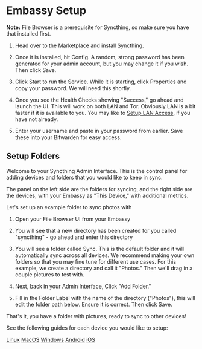 # Embassy Setup

**Note:** File Browser is a prerequisite for Syncthing, so make sure you have that installed first.

1. Head over to the Marketplace and install Syncthing.

2. Once it is installed, hit Config.  A random, strong password has been generated for your admin account, but you may change it if you wish.  Then click Save.

3. Click Start to run the Service.  While it is starting, click Properties and copy your password.  We will need this shortly.

4. Once you see the Health Checks showing "Success," go ahead and launch the UI.  This will work on both LAN and Tor.  Obviously LAN is a bit faster if it is available to you.  You may like to [Setup LAN Access](https://start9.com/latest/user-manual/connecting/connecting-lan), if you have not already.

5. Enter your username and paste in your password from earlier.  Save these into your Bitwarden for easy access.

## Setup Folders

Welcome to your Syncthing Admin Interface.  This is the control panel for adding devices and folders that you would like to keep in sync.

The panel on the left side are the folders for syncing, and the right side are the devices, with your Embassy as "This Device," with additional metrics.

Let's set up an example folder to sync photos with

1. Open your File Browser UI from your Embassy

2. You will see that a new directory has been created for you called "syncthing" - go ahead and enter this directory

3. You will see a folder called Sync.  This is the default folder and it will automatically sync across all devices.  We recommend making your own folders so that you may fine tune for different use cases.  For this example, we create a directory and call it "Photos."  Then we'll drag in a couple pictures to test with.

4. Next, back in your Admin Interface, Click "Add Folder."

5. Fill in the Folder Label with the name of the directory ("Photos"), this will edit the folder path below.  Ensure it is correct.  Then click Save.

That's it, you have a folder with pictures, ready to sync to other devices!

See the following guides for each device you would like to setup:

[Linux](./linux.md)
[MacOS](./macos.md)
[Windows](./windows.md)
[Android](./android.md)
[iOS](./ios.md)
